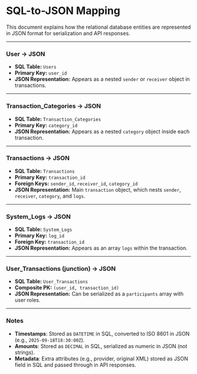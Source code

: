 # SQL-to-JSON Mapping

This document explains how the relational database entities are represented in JSON format for serialization and API responses.

---

### User → JSON
- **SQL Table:** `Users`
- **Primary Key:** `user_id`
- **JSON Representation:** Appears as a nested `sender` or `receiver` object in transactions.

---

### Transaction_Categories → JSON
- **SQL Table:** `Transaction_Categories`
- **Primary Key:** `category_id`
- **JSON Representation:** Appears as a nested `category` object inside each transaction.

---

### Transactions → JSON
- **SQL Table:** `Transactions`
- **Primary Key:** `transaction_id`
- **Foreign Keys:** `sender_id`, `receiver_id`, `category_id`
- **JSON Representation:** Main `transaction` object, which nests `sender`, `receiver`, `category`, and `logs`.

---

### System_Logs → JSON
- **SQL Table:** `System_Logs`
- **Primary Key:** `log_id`
- **Foreign Key:** `transaction_id`
- **JSON Representation:** Appears as an array `logs` within the transaction.

---

### User_Transactions (junction) → JSON
- **SQL Table:** `User_Transactions`
- **Composite PK:** `(user_id, transaction_id)`
- **JSON Representation:** Can be serialized as a `participants` array with user roles.

---

### Notes
- **Timestamps**: Stored as `DATETIME` in SQL, converted to ISO 8601 in JSON (e.g., `2025-09-18T18:30:00Z`).
- **Amounts**: Stored as `DECIMAL` in SQL, serialized as numeric in JSON (not strings).
- **Metadata**: Extra attributes (e.g., provider, original XML) stored as JSON field in SQL and passed through in API responses.

